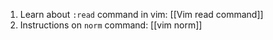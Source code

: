 1. Learn about `:read` command in vim: [[Vim read command]]
2. Instructions on `norm` command: [[vim norm]]